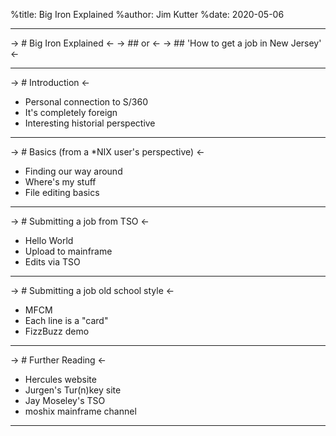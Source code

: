 %title: Big Iron Explained
%author: Jim Kutter
%date: 2020-05-06

---

-> # Big Iron Explained <-
-> ## or <-
-> ## 'How to get a job in New Jersey' <-

---

-> # Introduction <-

* Personal connection to S/360
* It's completely foreign
* Interesting historial perspective

---

-> # Basics (from a *NIX user's perspective) <-

* Finding our way around
* Where's my stuff
* File editing basics

---

-> # Submitting a job from TSO <-

* Hello World
* Upload to mainframe
* Edits via TSO

---

-> # Submitting a job old school style <-

* MFCM
* Each line is a "card"
* FizzBuzz demo

---

-> # Further Reading <-

* Hercules website
* Jurgen's Tur(n)key site
* Jay Moseley's TSO
* moshix mainframe channel

---